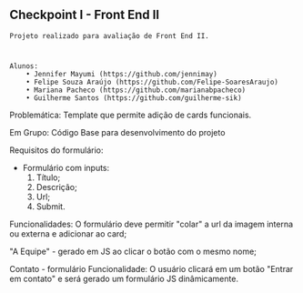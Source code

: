 ## Checkpoint I - Front End II

    Projeto realizado para avaliação de Front End II.
#
    Alunos: 
        • Jennifer Mayumi (https://github.com/jennimay)
        • Felipe Souza Araújo (https://github.com/Felipe-SoaresAraujo)
        • Mariana Pacheco (https://github.com/marianabpacheco)
        • Guilherme Santos (https://github.com/guilherme-sik)

Problemática:
Template que permite adição de cards funcionais.


Em Grupo:
Código Base para desenvolvimento do projeto

Requisitos do formulário:
- Formulário com inputs: 
    1. Título;
    2. Descrição;
    3. Url;
    4. Submit.

Funcionalidades:
O formulário deve permitir "colar" a url da imagem interna ou externa 
e adicionar ao card;

"A Equipe" - gerado em JS ao clicar o botão com o mesmo nome;

Contato - formulário
Funcionalidade: O usuário clicará em um botão "Entrar em contato" e será gerado um formulário JS dinâmicamente.
